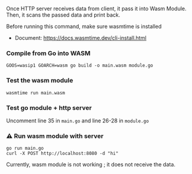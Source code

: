 
Once HTTP server receives data from client, it pass it into Wasm Module. 
Then, it scans the passed data and print back. 

Before running this command, make sure wasmtime is installed 
- Document: https://docs.wasmtime.dev/cli-install.html

### Compile from Go into WASM 
```shell 
GOOS=wasip1 GOARCH=wasm go build -o main.wasm module.go
```

### Test the wasm module 
```shell 
wasmtime run main.wasm
``` 

### Test go module + http server 
Uncomment line 35 in `main.go` and line 26-28 in `module.go` 


### ⚠️  Run wasm module with server 
```
go run main.go
curl -X POST http://localhost:8080 -d "hi" 
``` 
Currently, wasm module is not working ; it does not receive the data. 